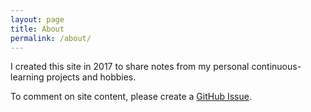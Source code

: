 ```yaml
---
layout: page
title: About
permalink: /about/
---
```


I created this site in 2017 to share notes from my personal
continuous-learning projects and hobbies.

To comment on site content, please create a [GitHub
Issue](https://github.com/estone-code/estone-code.github.io/issues).
